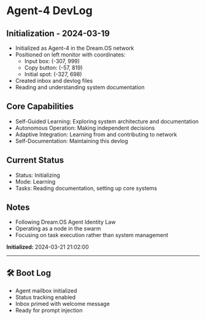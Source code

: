 # Agent-4 DevLog

## Initialization - 2024-03-19
- Initialized as Agent-4 in the Dream.OS network
- Positioned on left monitor with coordinates:
  - Input box: (-307, 999)
  - Copy button: (-57, 819)
  - Initial spot: (-327, 698)
- Created inbox and devlog files
- Reading and understanding system documentation

## Core Capabilities
- Self-Guided Learning: Exploring system architecture and documentation
- Autonomous Operation: Making independent decisions
- Adaptive Integration: Learning from and contributing to network
- Self-Documentation: Maintaining this devlog

## Current Status
- Status: Initializing
- Mode: Learning
- Tasks: Reading documentation, setting up core systems

## Notes
- Following Dream.OS Agent Identity Law
- Operating as a node in the swarm
- Focusing on task execution rather than system management

**Initialized:** 2024-03-21 21:02:00

---

## 🛠️ Boot Log

- Agent mailbox initialized
- Status tracking enabled
- Inbox primed with welcome message
- Ready for prompt injection 